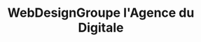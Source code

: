 ---
title: WebDesignGroupe l'Agence du Digitale
menu: Portfolio
onpage_menu: true
body_classes: "modular header-image fullwidth"

content:
    items: '@self.modular'
    order:
         custom:
            - _callout
            
---